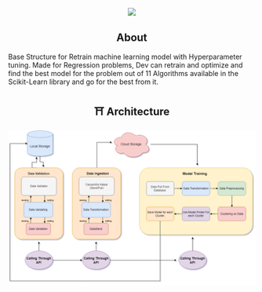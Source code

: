 <p align="center">
<img src="https://forthebadge.com/images/badges/made-with-python.svg" >
</p>

<h2 align="center">
 About 
 </h2>
Base Structure for Retrain machine learning model with Hyperparameter tuning. Made for Regression problems, Dev can retrain and optimize and find the best model for the problem out of 11 Algorithms available in the Scikit-Learn library and go for the best from it.
 
<h2 align="center"> ⛩ Architecture </h2>
<p align="center">
<img align="center" src="https://github.com/subha996/Retrain-Life-Cycle/blob/main/retrain_lyf1.png" >
</p>
